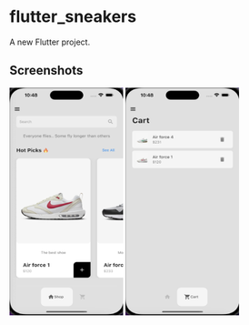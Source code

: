 # flutter_sneakers

A new Flutter project.

## Screenshots

<img src="screenshots/screenshot1.png" width="200" height="400" /> <img src="screenshots/screenshot2.png" width="200" height="400" />

